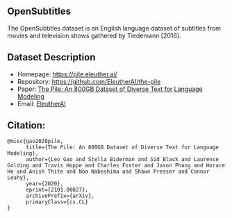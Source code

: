 ## OpenSubtitles 
The OpenSubtitles dataset is an English language dataset of subtitles from movies and television shows gathered by Tiedemann [2016].

## Dataset Description
- Homepage: https://pile.eleuther.ai/
- Repository: https://github.com/EleutherAI/the-pile
- Paper: [The Pile: An 800GB Dataset of Diverse Text for Language Modeling](https://arxiv.org/abs/2101.00027)
- Email: [EleutherAI](mailto:contact@eleuther.ai)

## Citation:
```
@misc{gao2020pile,
      title={The Pile: An 800GB Dataset of Diverse Text for Language Modeling},
      author={Leo Gao and Stella Biderman and Sid Black and Laurence Golding and Travis Hoppe and Charles Foster and Jason Phang and Horace He and Anish Thite and Noa Nabeshima and Shawn Presser and Connor Leahy},
      year={2020},
      eprint={2101.00027},
      archivePrefix={arXiv},
      primaryClass={cs.CL}
}
```